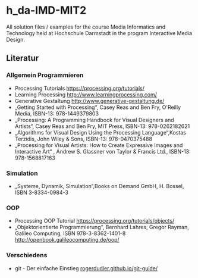 # h_da-IMD-MIT2
All solution files / examples for the course Media Informatics and Technology held at Hochschule Darmstadt in the program Interactive Media Design.

## Literatur

### Allgemein Programmieren
* Processing Tutorials https://processing.org/tutorials/
* Learning Processing http://www.learningprocessing.com/
* Generative Gestaltung http://www.generative-gestaltung.de/
* „Getting Started with Processing“, Casey Reas and Ben Fry, O'Reilly Media, ISBN-13: 978-1449379803
* „Processing: A Programming Handbook for Visual Designers and Artists“, Casey Reas and Ben Fry, MIT Press, ISBN-13: 978-0262182621
* „Algorithms for Visual Design Using the Processing Language“,Kostas Terzidis, John Wiley & Sons, ISBN-13: 978-0470375488
* „Processing for Visual Artists: How to Create Expressive Images and Interactive Art“ , Andrew S. Glassner von Taylor & Francis Ltd., ISBN-13: 978-1568817163

### Simulation
* „Systeme, Dynamik, Simulation“,Books on Demand GmbH, H. Bossel, ISBN 3-8334-0984-3

### OOP
* Processing OOP Tutorial https://processing.org/tutorials/objects/
* „Objektorientierte Programmierung“, Bernhard Lahres, Gregor Rayman, Galileo Computing, ISBN 978-3-8362-1401-8 http://openbook.galileocomputing.de/oop/

### Verschiedens
* git - Der einfache Einstieg [rogerdudler.github.io/git-guide/](http://rogerdudler.github.io/git-guide/index.de.html)
